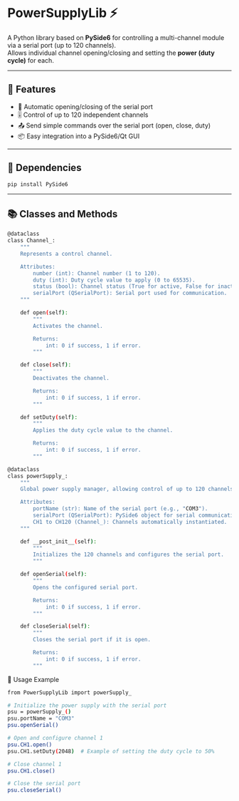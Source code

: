 # PowerSupplyLib ⚡

A Python library based on **PySide6** for controlling a multi-channel module via a serial port (up to 120 channels).  
Allows individual channel opening/closing and setting the **power (duty cycle)** for each.

---

## 🚀 Features

- 🔌 Automatic opening/closing of the serial port
- 🎚️ Control of up to 120 independent channels
- 📤 Send simple commands over the serial port (open, close, duty)
- 📦 Easy integration into a PySide6/Qt GUI

---

## 🧱 Dependencies

```bash
pip install PySide6
```
---

## 📚 Classes and Methods

```bash
@dataclass
class Channel_:
    """
    Represents a control channel.

    Attributes:
        number (int): Channel number (1 to 120).
        duty (int): Duty cycle value to apply (0 to 65535).
        status (bool): Channel status (True for active, False for inactive).
        serialPort (QSerialPort): Serial port used for communication.
    """

    def open(self):
        """
        Activates the channel.

        Returns:
            int: 0 if success, 1 if error.
        """

    def close(self):
        """
        Deactivates the channel.

        Returns:
            int: 0 if success, 1 if error.
        """

    def setDuty(self):
        """
        Applies the duty cycle value to the channel.

        Returns:
            int: 0 if success, 1 if error.
        """

@dataclass
class powerSupply_:
    """
    Global power supply manager, allowing control of up to 120 channels via a serial port.

    Attributes:
        portName (str): Name of the serial port (e.g., "COM3").
        serialPort (QSerialPort): PySide6 object for serial communication.
        CH1 to CH120 (Channel_): Channels automatically instantiated.
    """

    def __post_init__(self):
        """
        Initializes the 120 channels and configures the serial port.
        """

    def openSerial(self):
        """
        Opens the configured serial port.

        Returns:
            int: 0 if success, 1 if error.
        """

    def closeSerial(self):
        """
        Closes the serial port if it is open.

        Returns:
            int: 0 if success, 1 if error.
        """

```

📄 Usage Example

```bash
from PowerSupplyLib import powerSupply_

# Initialize the power supply with the serial port
psu = powerSupply_()
psu.portName = "COM3"
psu.openSerial()

# Open and configure channel 1
psu.CH1.open()
psu.CH1.setDuty(2048)  # Example of setting the duty cycle to 50%

# Close channel 1
psu.CH1.close()

# Close the serial port
psu.closeSerial()

```
